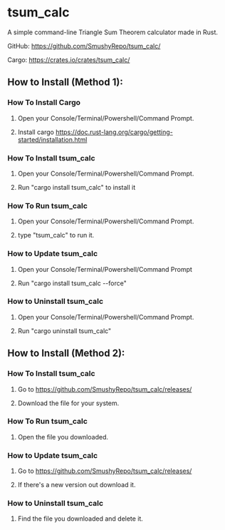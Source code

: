 # tsum_calc
A simple command-line Triangle Sum Theorem calculator made in Rust.

GitHub: https://github.com/SmushyRepo/tsum_calc/

Cargo: https://crates.io/crates/tsum_calc/

## How to Install (Method 1):

### How To Install Cargo
1. Open your Console/Terminal/Powershell/Command Prompt.

2. Install cargo https://doc.rust-lang.org/cargo/getting-started/installation.html

### How To Install tsum_calc
1. Open your Console/Terminal/Powershell/Command Prompt.

2. Run "cargo install tsum_calc" to install it

### How To Run tsum_calc
1. Open your Console/Terminal/Powershell/Command Prompt.

2. type "tsum_calc" to run it.

### How to Update tsum_calc
1. Open your Console/Terminal/Powershell/Command Prompt

2. Run "cargo install tsum_calc --force"

### How to Uninstall tsum_calc
1. Open your Console/Terminal/Powershell/Command Prompt.

2. Run "cargo uninstall tsum_calc"

## How to Install (Method 2):

### How To Install tsum_calc
1. Go to https://github.com/SmushyRepo/tsum_calc/releases/

2. Download the file for your system.

### How To Run tsum_calc
1. Open the file you downloaded.

### How to Update tsum_calc
1. Go to https://github.com/SmushyRepo/tsum_calc/releases/

2. If there's a new version out download it.

### How to Uninstall tsum_calc
1. Find the file you downloaded and delete it.
